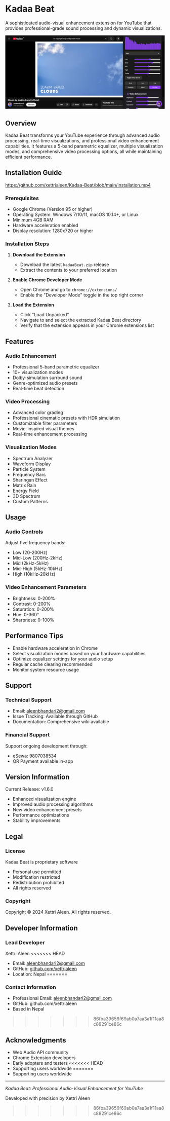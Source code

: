 # Kadaa Beat

A sophisticated audio-visual enhancement extension for YouTube that provides professional-grade sound processing and dynamic visualizations.

![Kadaa Beat Preview](https://raw.githubusercontent.com/xettrialeen/Enhanced-YouTube-Audio-Visualizer---/refs/heads/main/preview.png)

## Overview

Kadaa Beat transforms your YouTube experience through advanced audio processing, real-time visualizations, and professional video enhancement capabilities. It features a 5-band parametric equalizer, multiple visualization modes, and comprehensive video processing options, all while maintaining efficient performance.




## Installation Guide

https://github.com/xettrialeen/Kadaa-Beat/blob/main/installation.mp4

### Prerequisites
- Google Chrome (Version 95 or higher)
- Operating System: Windows 7/10/11, macOS 10.14+, or Linux
- Minimum 4GB RAM
- Hardware acceleration enabled
- Display resolution: 1280x720 or higher

### Installation Steps
1. **Download the Extension**
   - Download the latest `kadaaBeat.zip` release
   - Extract the contents to your preferred location

2. **Enable Chrome Developer Mode**
   - Open Chrome and go to `chrome://extensions/`
   - Enable the "Developer Mode" toggle in the top right corner

3. **Load the Extension**
   - Click "Load Unpacked"
   - Navigate to and select the extracted Kadaa Beat directory
   - Verify that the extension appears in your Chrome extensions list

## Features

### Audio Enhancement
- Professional 5-band parametric equalizer
- 10+ visualization modes
- Dolby-simulation surround sound
- Genre-optimized audio presets
- Real-time beat detection

### Video Processing
- Advanced color grading
- Professional cinematic presets with HDR simulation
- Customizable filter parameters
- Movie-inspired visual themes
- Real-time enhancement processing

### Visualization Modes
- Spectrum Analyzer
- Waveform Display
- Particle System
- Frequency Bars
- Sharingan Effect
- Matrix Rain
- Energy Field
- 3D Spectrum
- Custom Patterns

## Usage

### Audio Controls
Adjust five frequency bands:
- Low (20-200Hz)
- Mid-Low (200Hz-2kHz)
- Mid (2kHz-5kHz)
- Mid-High (5kHz-10kHz)
- High (10kHz-20kHz)

### Video Enhancement Parameters
- Brightness: 0-200%
- Contrast: 0-200%
- Saturation: 0-200%
- Hue: 0-360°
- Sharpness: 0-100%

## Performance Tips
- Enable hardware acceleration in Chrome
- Select visualization modes based on your hardware capabilities
- Optimize equalizer settings for your audio setup
- Regular cache clearing recommended
- Monitor system resource usage

## Support

### Technical Support
- Email: aleenbhandari2@gmail.com
- Issue Tracking: Available through GitHub
- Documentation: Comprehensive wiki available

### Financial Support
Support ongoing development through:
- eSewa: 9807038534
- QR Payment available in-app

## Version Information

Current Release: v1.6.0
- Enhanced visualization engine
- Improved audio processing algorithms
- New video enhancement presets
- Performance optimizations
- Stability improvements

## Legal

### License
Kadaa Beat is proprietary software
- Personal use permitted
- Modification restricted
- Redistribution prohibited
- All rights reserved

### Copyright
Copyright © 2024 Xettri Aleen. All rights reserved.

## Developer Information

### Lead Developer
Xettri Aleen
<<<<<<< HEAD
- Email: aleenbhandari2@gmail.com
- GitHub: [github.com/xettrialeen](https://github.com/xettrialeen)
- Location: Nepal
=======


### Contact Information
- Professional Email: aleenbhandari2@gmail.com
- GitHub: github.com/xettrialeen
- Based in Nepal
>>>>>>> 86fba39656f69ab0a7aa3a1f11aa8c88291ce86c

## Acknowledgments
- Web Audio API community
- Chrome Extension developers
- Early adopters and testers
<<<<<<< HEAD
- Supporting users worldwide
=======
- Supporting users worldwide

---

*Kadaa Beat: Professional Audio-Visual Enhancement for YouTube*

Developed with precision by Xettri Aleen
>>>>>>> 86fba39656f69ab0a7aa3a1f11aa8c88291ce86c
